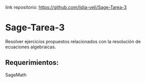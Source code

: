 link repositorio: https://github.com/lidia-veli/Sage-Tarea-3
# Sage-Tarea-3
Resolver ejercicios propuestos relacionados con la resolución de ecuaciones algebraicas.

## Requerimientos:
SageMath
